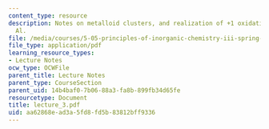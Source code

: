 ```yaml
---
content_type: resource
description: Notes on metalloid clusters, and realization of +1 oxidation state for
  Al.
file: /media/courses/5-05-principles-of-inorganic-chemistry-iii-spring-2005/aa62868ead3a5fd8fd5b83812bff9336_lecture_3.pdf
file_type: application/pdf
learning_resource_types:
- Lecture Notes
ocw_type: OCWFile
parent_title: Lecture Notes
parent_type: CourseSection
parent_uid: 14b4baf0-7b06-88a3-fa8b-899fb34d65fe
resourcetype: Document
title: lecture_3.pdf
uid: aa62868e-ad3a-5fd8-fd5b-83812bff9336
---
```

